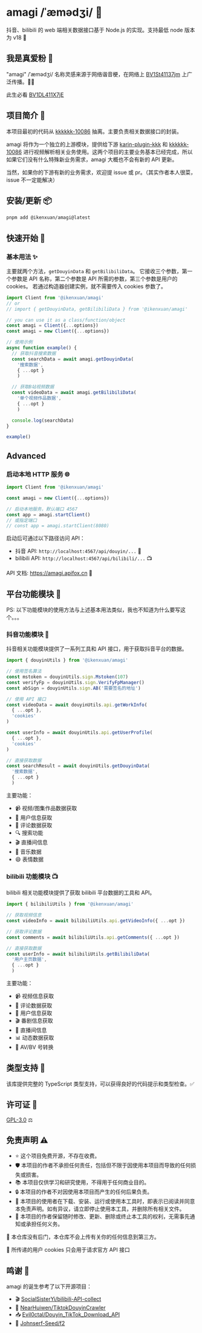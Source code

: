 # amagi /ˈæmədʒi/ 🎵

抖音、bilibili 的 web 端相关数据接口基于 Node.js 的实现。支持最低 node 版本为 v18 🚀

## 我是真爱粉 🧩

"amagi" /ˈæmədʒi/ 名称灵感来源于网络谐音梗，在网络上 [BV1St41137jm](https://www.bilibili.com/video/BV1St41137jm) 上广泛传播。🎤💃

此生必看 [BV1DL411X7jE](https://www.bilibili.com/video/BV1DL411X7jE)

## 项目简介 📝

本项目最初的代码从 [kkkkkk-10086](https://github.com/ikenxuan/kkkkkk-10086) 抽离。主要负责相关数据接口的封装。

amagi 将作为一个独立的上游模块，提供给下游 [karin-plugin-kkk](https://github.com/ikenxuan/karin-plugin-kkk) 和 [kkkkkk-10086](https://github.com/ikenxuan/kkkkkk-10086) 进行视频解析相关业务使用。这两个项目的主要业务基本已经完成，所以如果它们没有什么特殊新业务需求，amagi 大概也不会有新的 API 更新。

当然，如果你的下游有新的业务需求，欢迎提 issue 或 pr。（其实作者本人很菜，issue 不一定能解决）

## 安装/更新 📦

```bash
pnpm add @ikenxuan/amagi@latest
```

## 快速开始 🚀

### 基本用法 ✨
主要就两个方法，`getDouyinData` 和 `getBilibiliData`。
它接收三个参数，第一个参数是 API 名称，第二个参数是 API 所需的参数，第三个参数是用户的 cookies。
若通过构造器创建实例，就不需要传入 cookies 参数了。

```javascript
import Client from '@ikenxuan/amagi'
// or
// import { getDouyinData, getBilibiliData } from '@ikenxuan/amagi'

// you can use it as a class/function/object
const amagi = Client({...options})
const amagi = new Client({...options})

// 使用示例
async function example() {
  // 获取抖音搜索数据
  const searchData = await amagi.getDouyinData(
    '搜索数据',
    { ...opt }
    )

  // 获取B站视频数据
  const videoData = await amagi.getBilibiliData(
    '单个视频作品数据',
    { ...opt }
    )

  console.log(searchData)
}

example()
```
## Advanced
### 启动本地 HTTP 服务 🌐

```javascript
import Client from '@ikenxuan/amagi'

const amagi = new Client({...options})

// 启动本地服务，默认端口 4567
const app = amagi.startClient()
// 或指定端口
// const app = amagi.startClient(8080)
```

启动后可通过以下路径访问 API：

- 抖音 API: `http://localhost:4567/api/douyin/...` 📱
- bilibili API: `http://localhost:4567/api/bilibili/...` 📺

API 文档: https://amagi.apifox.cn 📝

## 平台功能模块 🧩

PS: 以下功能模块的使用方法与上述基本用法类似，我也不知道为什么要写这个。。。

### 抖音功能模块 📱

抖音相关功能模块提供了一系列工具和 API 接口，用于获取抖音平台的数据。

```javascript
import { douyinUtils } from '@ikenxuan/amagi'

// 使用签名算法
const mstoken = douyinUtils.sign.Mstoken(107)
const verifyFp = douyinUtils.sign.VerifyFpManager()
const abSign = douyinUtils.sign.AB('需要签名的地址')

// 使用 API 接口
const videoData = await douyinUtils.api.getWorkInfo(
  { ...opt },
  'cookies'
)

const userInfo = await douyinUtils.api.getUserProfile(
  { ...opt },
  'cookies'
)

// 直接获取数据
const searchResult = await douyinUtils.getDouyinData(
  '搜索数据',
  { ...opt }
  )
```

主要功能：

- 📹 视频/图集作品数据获取
- 👤 用户信息获取
- 💬 评论数据获取
- 🔍 搜索功能
- 🎬 直播间信息
- 🎵 音乐数据
- 😄 表情数据

### bilibili 功能模块 📺

bilibili 相关功能模块提供了获取 bilibili 平台数据的工具和 API。

```javascript
import { bilibiliUtils } from '@ikenxuan/amagi'

// 获取视频信息
const videoInfo = await bilibiliUtils.api.getVideoInfo({ ...opt })

// 获取评论数据
const comments = await bilibiliUtils.api.getComments({ ...opt })

// 直接获取数据
const userInfo = await bilibiliUtils.getBilibiliData(
  '用户主页数据',
  { ...opt }
  )
```

主要功能：

- 📹 视频信息获取
- 💬 评论数据获取
- 👤 用户信息获取
- 🎬 番剧信息获取
- 📡 直播间信息
- 📊 动态数据获取
- 🔄 AV/BV 号转换

## 类型支持 🧰

该库提供完整的 TypeScript 类型支持，可以获得良好的代码提示和类型检查。✅

## 许可证 📜

[GPL-3.0](https://github.com/ikenxuan/amagi/blob/main/LICENSE) ⚖️

## 免责声明 ⚠️

- ⭐ 这个项目免费开源，不存在收费。
- 🛡️ 本项目的作者不承担任何责任，包括但不限于因使用本项目而导致的任何损失或损害。
- 📚 本项目仅供学习和研究使用，不得用于任何商业目的。
- 🔒 本项目的作者不对因使用本项目而产生的任何后果负责。
- 📝 本项目的使用者在下载、安装、运行或使用本工具时，即表示已阅读并同意本免责声明。如有异议，请立即停止使用本工具，并删除所有相关文件。
- 🔄 本项目的作者保留随时修改、更新、删除或终止本工具的权利，无需事先通知或承担任何义务。

🔐 本仓库没有后门，本仓库不会上传有关你的任何信息到第三方。

🍪 所传递的用户 cookies 只会用于请求官方 API 接口

## 鸣谢 🙏

amagi 的诞生参考了以下开源项目：

- 🎬 [SocialSisterYi/bilibili-API-collect](https://github.com/SocialSisterYi/bilibili-API-collect)
- 📱 [NearHuiwen/TiktokDouyinCrawler](https://github.com/NearHuiwen/TiktokDouyinCrawler)
- 📥 [Evil0ctal/Douyin_TikTok_Download_API](https://github.com/Evil0ctal/Douyin_TikTok_Download_API)
- 🔄 [Johnserf-Seed/f2](https://github.com/Johnserf-Seed/f2)
